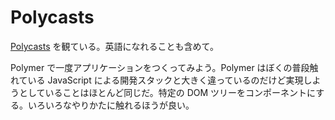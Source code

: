 # Polycasts

[Polycasts](https://www.youtube.com/playlist?list=PLOU2XLYxmsII5c3Mgw6fNYCzaWrsM3sMN) を観ている。英語になれることも含めて。

Polymer で一度アプリケーションをつくってみよう。Polymer はぼくの普段触れている JavaScript による開発スタックと大きく違っているのだけど実現しようとしていることはほとんど同じだ。特定の DOM ツリーをコンポーネントにする。いろいろなやりかたに触れるほうが良い。
